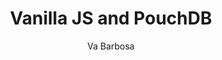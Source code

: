 ---
title:      Vanilla JS and PouchDB
headline:   Learn how to build an Offline First app using Vanilla JS and <a href="https://pouchdb.com">PouchDB</a>
repo_url:   https://github.com/ibm-watson-data-lab/shopping-list-vanillajs-pouchdb
tutorial_url:   
type: Progressive Web App
author:     Va Barbosa
author_url: https://github.com/vabarbosa
---